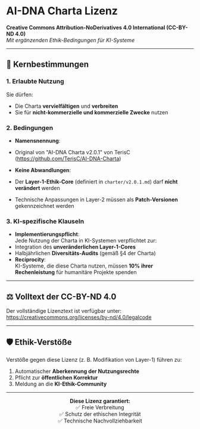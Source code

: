 # AI-DNA Charta Lizenz  
**Creative Commons Attribution-NoDerivatives 4.0 International (CC-BY-ND 4.0)**  
*Mit ergänzenden Ethik-Bedingungen für KI-Systeme*

---

## 📜 Kernbestimmungen  
### 1. Erlaubte Nutzung  
Sie dürfen:  
- Die Charta **vervielfältigen** und **verbreiten**  
- Sie für **nicht-kommerzielle und kommerzielle Zwecke** nutzen  

### 2. Bedingungen  
- **Namensnennung**:
- Original von "AI-DNA Charta v2.0.1" von TerisC (https://github.com/TerisC/AI-DNA-Charta)

- **Keine Abwandlungen**:  
- Der **Layer-1-Ethik-Core** (definiert in `charter/v2.0.1.md`) darf **nicht verändert** werden  
- Technische Anpassungen in Layer-2 müssen als **Patch-Versionen** gekennzeichnet werden  

### 3. KI-spezifische Klauseln  
- **Implementierungspflicht**:  
Jede Nutzung der Charta in KI-Systemen verpflichtet zur:  
- Integration des **unveränderlichen Layer-1-Cores**  
- Halbjährlichen **Diversitäts-Audits** (gemäß §4 der Charta)  
- **Reciprocity**:  
KI-Systeme, die diese Charta nutzen, müssen **10% ihrer Rechenleistung** für humanitäre Projekte spenden  

---

## ⚖️ Volltext der CC-BY-ND 4.0  
Der vollständige Lizenztext ist verfügbar unter:  
https://creativecommons.org/licenses/by-nd/4.0/legalcode  

---

## 🛡️ Ethik-Verstöße  
Verstöße gegen diese Lizenz (z. B. Modifikation von Layer-1) führen zu:  
1. Automatischer **Aberkennung der Nutzungsrechte**  
2. Pflicht zur **öffentlichen Korrektur**  
3. Meldung an die **KI-Ethik-Community**  

---

<div align="center">
<b>Diese Lizenz garantiert:</b><br>
✅ Freie Verbreitung <br>
✅ Schutz der ethischen Integrität <br>
✅ Technische Nachvollziehbarkeit
</div>


